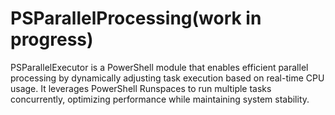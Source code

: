 # PSParallelProcessing(work in progress)
PSParallelExecutor is a PowerShell module that enables efficient parallel processing by dynamically adjusting task execution based on real-time CPU usage. It leverages PowerShell Runspaces to run multiple tasks concurrently, optimizing performance while maintaining system stability.
